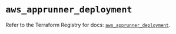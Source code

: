 # `aws_apprunner_deployment`

Refer to the Terraform Registry for docs: [`aws_apprunner_deployment`](https://registry.terraform.io/providers/hashicorp/aws/6.5.0/docs/resources/apprunner_deployment).
